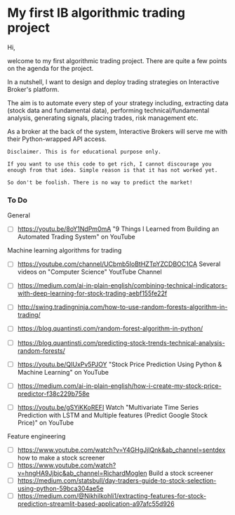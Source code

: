 # My first IB algorithmic trading project

Hi,

welcome to my first algorithmic trading project. There are quite a few points on the agenda for the project.

In a nutshell, I want to design and deploy trading strategies on Interactive Broker's platform. 

The aim is to automate every step of your strategy including, extracting data (stock data and fundamental data), performing technical/fundamental analysis, generating signals, placing trades, risk management etc. 

As a broker at the back of the system, Interactive Brokers will serve me with their Python-wrapped API access.

```
Disclaimer. This is for educational purpose only.

If you want to use this code to get rich, I cannot discourage you enough from that idea. Simple reason is that it has not worked yet.

So don't be foolish. There is no way to predict the market!
```

### To Do

General

- [ ] https://youtu.be/8oY1NdPm0mA "9 Things I Learned from Building an Automated Trading System" on YouTube

Machine learning algorithms for trading

- [ ] https://youtube.com/channel/UCbmb5IoBtHZTpYZCDBOC1CA Several videos on  "Computer Science" YoutTube Channel
- [ ] https://medium.com/ai-in-plain-english/combining-technical-indicators-with-deep-learning-for-stock-trading-aebf155fe22f
- [ ] http://swing.tradingninja.com/how-to-use-random-forests-algorithm-in-trading/
- [ ] https://blog.quantinsti.com/random-forest-algorithm-in-python/
- [ ] https://blog.quantinsti.com/predicting-stock-trends-technical-analysis-random-forests/
- [ ] https://youtu.be/QIUxPv5PJOY "Stock Price Prediction Using Python & Machine Learning" on YouTube
- [ ] https://medium.com/ai-in-plain-english/how-i-create-my-stock-price-predictor-f38c229b758e
- [ ] https://youtu.be/gSYiKKoREFI Watch "Multivariate Time Series Prediction with LSTM and Multiple features (Predict Google Stock Price)" on YouTube


Feature engineering

- [ ] https://www.youtube.com/watch?v=Y4GHgJjIQnk&ab_channel=sentdex how to make a stock screener
- [ ] https://www.youtube.com/watch?v=hngHA9Jjbjc&ab_channel=RichardMoglen Build a stock screener
- [ ] https://medium.com/statsbull/day-traders-guide-to-stock-selection-using-python-59bca304ae5e
- [ ] https://medium.com/@Nikhilkohli1/extracting-features-for-stock-prediction-streamlit-based-application-a97afc55d926
